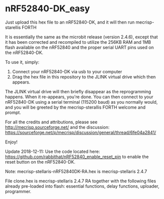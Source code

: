 # nRF52840-DK_easy
Just upload this hex file to an nRF52840-DK, and it will then run mecrisp-starellis FORTH

It is essentially the same as the microbit release (version 2.4.6), except that it has been corrected and recompiled to utilize the 256KB RAM and 1MB flash available on the nRF52840 and the proper serial UART pins used on the nRF52840-DK.

To use it, simply:

1. Connect your nRF52840-DK via usb to your computer
2. Drag the hex file in this repository to the JLINK virtual drive which then appears.

The JLINK virtual drive will then briefly disappear as the reprogramming happens.  When it re-appears, you're done.  You can then connect to your nRF52840-DK using a serial terminal (115200 baud) as you normally would, and you will be greeted by the mecrisp-sterallis FORTH welcome and prompt.

For all the credits and attributions, please see http://mecrisp.sourceforge.net/ and the discussion: https://sourceforge.net/p/mecrisp/discussion/general/thread/6fe04a2841/

Enjoy!

Update 2018-12-11: Use the code located here: https://github.com/rabbithat/nRF52840_enable_reset_pin to enable the reset button on the nRF52840-DK.

Note: mecrisp-stellaris-nRF52840DK-RA.hex is mecrisp-stellaris 2.4.7


File clone.hex is mecrisp-stellaris 2.4.7 RA together with the following files already pre-loaded into flash:
essential functions,
delay functions,
uploader,
programmer.
